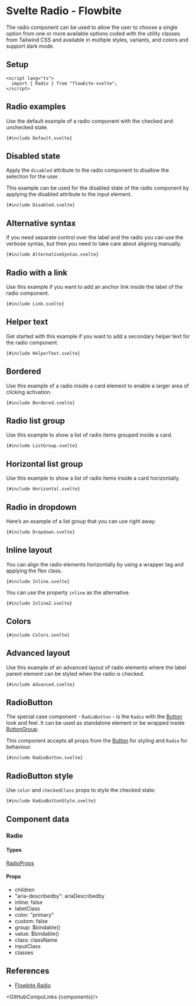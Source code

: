 # Svelte Radio - Flowbite


The radio component can be used to allow the user to choose a single option from one or more available options coded with the utility classes from Tailwind CSS and available in multiple styles, variants, and colors and support dark mode.

## Setup

```svelte
<script lang="ts">
  import { Radio } from "flowbite-svelte";
</script>
```

## Radio examples

Use the default example of a radio component with the checked and unchecked state.

```svelte
{#include Default.svelte}
```

## Disabled state

Apply the `disabled` attribute to the radio component to disallow the selection for the user.

This example can be used for the disabled state of the radio component by applying the disabled attribute to the input element.

```svelte
{#include Disabled.svelte}
```

## Alternative syntax

If you need separate control over the label and the radio you can use the verbose syntax, but then you need to take care about aligning manually.

```svelte
{#include AlternativeSyntax.svelte}
```

## Radio with a link

Use this example if you want to add an anchor link inside the label of the radio component.

```svelte
{#include Link.svelte}
```

## Helper text

Get started with this example if you want to add a secondary helper text for the radio component.

```svelte
{#include HelperText.svelte}
```

## Bordered

Use this example of a radio inside a card element to enable a larger area of clicking activation.

```svelte
{#include Bordered.svelte}
```

## Radio list group

Use this example to show a list of radio items grouped inside a card.

```svelte
{#include ListGroup.svelte}
```

## Horizontal list group

Use this example to show a list of radio items inside a card horizontally.

```svelte
{#include Horizontal.svelte}
```

## Radio in dropdown

Here’s an example of a list group that you can use right away.

```svelte
{#include Dropdown.svelte}
```

## Inline layout

You can align the radio elements horizontally by using a wrapper tag and applying the flex class.

```svelte
{#include Inline.svelte}
```

You can use the property `inline` as the alternative.

```svelte
{#include Inline2.svelte}
```

## Colors

```svelte
{#include Colors.svelte}
```

## Advanced layout

Use this example of an advanced layout of radio elements where the label parent element can be styled when the radio is checked.

```svelte
{#include Advanced.svelte}
```

## RadioButton

The special case component - `RadioButton` - is the `Radio` with the [Button](/docs/components/buttons) look and feel. It can be used as standalone element or be wrapped inside [ButtonGroup](/docs/components/button-group).

This component accepts all props from the [Button](/docs/components/buttons) for styling and `Radio` for behaviour.

```svelte
{#include RadioButton.svelte}
```

## RadioButton style

Use `color` and `checkedClass` props to style the checked state:

```svelte
{#include RadioButtonStyle.svelte}
```

## Component data

### Radio

#### Types

[RadioProps<T>](https://github.com/themesberg/flowbite-svelte/blob/main/src/lib/types.ts#L814)

#### Props

- children
- "aria-describedby": ariaDescribedby
- inline: false
- labelClass
- color: "primary"
- custom: false
- group: $bindable<T>()
- value: $bindable<T>()
- class: className
- inputClass
- classes


## References

- [Flowbite Radio](https://flowbite.com/docs/forms/radio/)

<GitHubCompoLinks {components}/>
